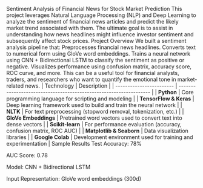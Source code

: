 Sentiment Analysis of Financial News for Stock Market Prediction
This project leverages Natural Language Processing (NLP) and Deep Learning to analyze the sentiment of financial news articles and predict the likely market trend associated with them. The ultimate goal is to assist in understanding how news headlines might influence investor sentiment and subsequently affect stock prices.
Project Overview
We built a sentiment analysis pipeline that:
Preprocesses financial news headlines.
Converts text to numerical form using GloVe word embeddings.
Trains a neural network using CNN + Bidirectional LSTM to classify the sentiment as positive or negative.
Visualizes performance using confusion matrix, accuracy score, ROC curve, and more.
This can be a useful tool for financial analysts, traders, and researchers who want to quantify the emotional tone in market-related news.
| Technology               | Description                                                        |
| ------------------------ | ------------------------------------------------------------------ |
| **Python**               | Core programming language for scripting and modeling               |
| **TensorFlow & Keras**   | Deep learning framework used to build and train the neural network |
| **NLTK**                 | For text preprocessing (stopword removal, tokenization, etc.)      |
| **GloVe Embeddings**     | Pretrained word vectors used to convert text into dense vectors    |
| **Scikit-learn**         | For performance evaluation (accuracy, confusion matrix, ROC AUC)   |
| **Matplotlib & Seaborn** | Data visualization libraries                                       |
| **Google Colab**         | Development environment used for training and experimentation      |
Sample Results
Test Accuracy: 78%

AUC Score: 0.78

Model: CNN + Bidirectional LSTM

Input Representation: GloVe word embeddings (300d)
